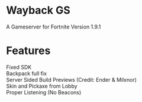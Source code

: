 # Wayback GS
A Gameserver for Fortnite Version 1.9.1
# Features
Fixed SDK
<br>
Backpack full fix
<br>
Server Sided Build Previews (Credit: Ender & Milxnor)
<br>
Skin and Pickaxe from Lobby
<br>
Proper Listening (No Beacons)
